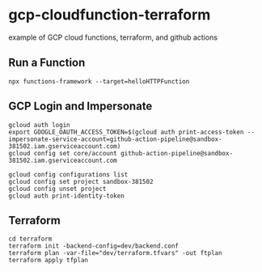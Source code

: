 # gcp-cloudfunction-terraform
example of GCP cloud functions, terraform, and github actions

## Run a Function
```
npx functions-framework --target=helloHTTPFunction
```

## GCP Login and Impersonate
```
gcloud auth login
export GOOGLE_OAUTH_ACCESS_TOKEN=$(gcloud auth print-access-token --impersonate-service-account=github-action-pipeline@sandbox-381502.iam.gserviceaccount.com)
gcloud config set core/account github-action-pipeline@sandbox-381502.iam.gserviceaccount.com
```


```
gcloud config configurations list
gcloud config set project sandbox-381502
gcloud config unset project
gcloud auth print-identity-token
```

## Terraform
```
cd terraform
terraform init -backend-config=dev/backend.conf
terraform plan -var-file="dev/terraform.tfvars" -out ftplan
terraform apply tfplan
```


